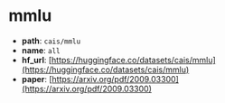 
# mmlu
+ **path**: `cais/mmlu`  
+ **name**: `all` 
+ **hf_url**: [https://huggingface.co/datasets/cais/mmlu](https://huggingface.co/datasets/cais/mmlu)  
+ **paper**: [https://arxiv.org/pdf/2009.03300](https://arxiv.org/pdf/2009.03300)  
